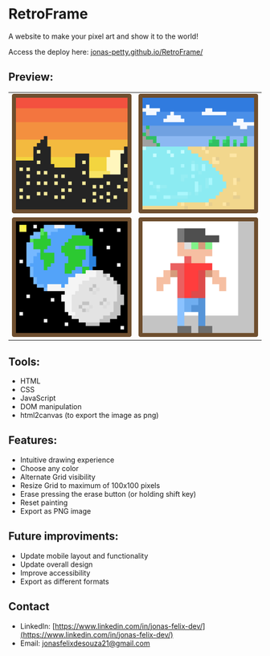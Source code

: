 # RetroFrame

A website to make your pixel art and show it to the world!

Access the deploy here: [jonas-petty.github.io/RetroFrame/](jonas-petty.github.io/RetroFrame/)

## Preview:

|                                       |                                       |
| ------------------------------------- | ------------------------------------- |
| ![Preview 1](assets/readme-img-1.png) | ![Preview 2](assets/readme-img-2.png) |
| ![Preview 3](assets/readme-img-3.png) | ![Preview 4](assets/readme-img-4.png) |

## Tools:

-   HTML
-   CSS
-   JavaScript
-   DOM manipulation
-   html2canvas (to export the image as png)

## Features:

-   Intuitive drawing experience
-   Choose any color
-   Alternate Grid visibility
-   Resize Grid to maximum of 100x100 pixels
-   Erase pressing the erase button (or holding shift key)
-   Reset painting
-   Export as PNG image

## Future improviments:

-   Update mobile layout and functionality
-   Update overall design
-   Improve accessibility
-   Export as different formats

## Contact

- LinkedIn: [https://www.linkedin.com/in/jonas-felix-dev/](https://www.linkedin.com/in/jonas-felix-dev/)
- Email: [jonasfelixdesouza21@gmail.com](jonasfelixdesouza21@gmail.com)

